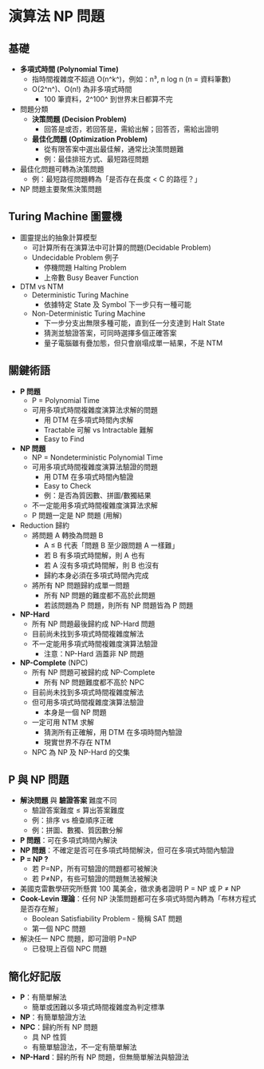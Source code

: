 # 演算法 NP 問題

## 基礎
* **多項式時間 (Polynomial Time)**
  * 指時間複雜度不超過 O(n^k^)，例如：n³, n log n (n = 資料筆數)
  * O(2^n^)、O(n!) 為非多項式時間
    * 100 筆資料，2^100^ 到世界末日都算不完
* 問題分類
  * **決策問題 (Decision Problem)**
    * 回答是或否，若回答是，需給出解；回答否，需給出證明 
  * **最佳化問題 (Optimization Problem)**
    * 從有限答案中選出最佳解，通常比決策問題難
    * 例：最佳排班方式、最短路徑問題
* 最佳化問題可轉為決策問題
  * 例：最短路徑問題轉為「是否存在長度 < C 的路徑？」
* NP 問題主要聚焦決策問題

## Turing Machine 圖靈機
- 圖靈提出的抽象計算模型
  - 可計算所有在演算法中可計算的問題(Decidable Problem)
  - Undecidable Problem 例子
    - 停機問題 Halting Problem
    - 上帝數 Busy Beaver Function
- DTM vs NTM
  - Deterministic Turing Machine
    - 依據特定 State 及 Symbol 下一步只有一種可能
  - Non-Deterministic Turing Machine
    - 下一步分支出無限多種可能，直到任一分支達到 Halt State
    - 猜測並驗證答案，可同時選擇多個正確答案
    - 量子電腦雖有疊加態，但只會崩塌成單一結果，不是 NTM

## 關鍵術語
* **P 問題** 
  * P = Polynomial Time
  * 可用多項式時間複雜度演算法求解的問題
    * 用 DTM 在多項式時間內求解
    * Tractable 可解 vs Intractable 難解
    * Easy to Find
* **NP 問題** 
  * NP = Nondeterministic Polynomial Time
  * 可用多項式時間複雜度演算法驗證的問題
    * 用 DTM 在多項式時間內驗證
    * Easy to Check
    * 例：是否為質因數、拼圖/數獨結果
  * 不一定能用多項式時間複雜度演算法求解
  * P 問題一定是 NP 問題 (用解)
* Reduction 歸約
  * 將問題 A 轉換為問題 B 
    * A ≤ B 代表「問題 B 至少跟問題 A 一樣難」
    * 若 B 有多項式時間解，則 A 也有 
    * 若 A 沒有多項式時間解，則 B 也沒有
    * 歸約本身必須在多項式時間內完成
  * 將所有 NP 問題歸約成單一問題
    * 所有 NP 問題的難度都不高於此問題
    * 若該問題為 P 問題，則所有 NP 問題皆為 P 問題
* **NP-Hard**
  * 所有 NP 問題最後歸約成 NP-Hard 問題
  * 目前尚未找到多項式時間複雜度解法
  * 不一定能用多項式時間複雜度演算法驗證
    * 注意：NP-Hard 涵蓋非 NP 問題
* **NP-Complete** (NPC)
  * 所有 NP 問題可被歸約成 NP-Complete
    * 所有 NP 問題難度都不高於 NPC
  * 目前尚未找到多項式時間複雜度解法
  * 但可用多項式時間複雜度演算法驗證
    * 本身是一個 NP 問題
  * 一定可用 NTM 求解
    * 猜測所有正確解，用 DTM 在多項時間內驗證
    * 現實世界不存在 NTM
  * NPC 為 NP 及 NP-Hard 的交集

## P 與 NP 問題
* **解決問題** 與 **驗證答案** 難度不同
    * 驗證答案難度 ≤ 算出答案難度
    * 例：排序 vs 檢查順序正確
    * 例：拼圖、數獨、質因數分解
* **P 問題**：可在多項式時間內解決
* **NP 問題**：不確定是否可在多項式時間解決，但可在多項式時間內驗證 
* **P = NP ?** 
    * 若 P=NP，所有可驗證的問題都可被解決 
    * 若 P≠NP，有些可驗證的問題無法被解決
* 美國克雷數學研究所懸賞 100 萬美金，徵求勇者證明 P = NP 或 P ≠ NP 
* **Cook-Levin 理論**：任何 NP 決策問題都可在多項式時間內轉為「布林方程式是否存在解」
  * Boolean Satisfiability Problem - 簡稱 SAT 問題
  * 第一個 NPC 問題
* 解決任一 NPC 問題，即可證明 P=NP
  * 已發現上百個 NPC 問題
 
  
## 簡化好記版
* **P**：有簡單解法 
  * 簡單或困難以多項式時間複雜度為判定標準
* **NP**：有簡單驗證方法
* **NPC**：歸約所有 NP 問題
  * 具 NP 性質
  * 有簡單驗證法，不一定有簡單解法
* **NP-Hard**：歸約所有 NP 問題，但無簡單解法與驗證法

